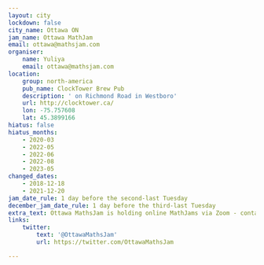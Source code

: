 ```yaml
---
layout: city
lockdown: false
city_name: Ottawa ON
jam_name: Ottawa MathJam
email: ottawa@mathsjam.com
organiser:
    name: Yuliya
    email: ottawa@mathsjam.com
location:
    group: north-america
    pub_name: ClockTower Brew Pub
    description: ' on Richmond Road in Westboro'
    url: http://clocktower.ca/
    lon: -75.757608
    lat: 45.3899166
hiatus: false
hiatus_months:
    - 2020-03
    - 2022-05
    - 2022-06
    - 2022-08
    - 2023-05
changed_dates:
    - 2018-12-18
    - 2021-12-20
jam_date_rule: 1 day before the second-last Tuesday
december_jam_date_rule: 1 day before the third-last Tuesday
extra_text: Ottawa MathsJam is holding online MathJams via Zoom - contact the organisers for more details.
links:
    twitter:
        text: '@OttawaMathsJam'
        url: https://twitter.com/OttawaMathsJam

---
```


